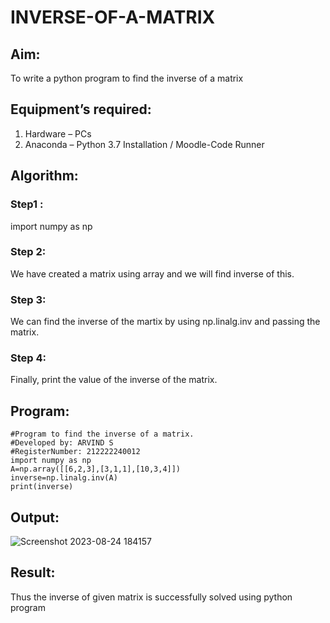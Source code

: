 # INVERSE-OF-A-MATRIX
## Aim:
To write a python program to find the inverse of a matrix
## Equipment’s required:
1. 	Hardware – PCs
2. 	Anaconda – Python 3.7 Installation / Moodle-Code Runner
## Algorithm:
### Step1 :
import numpy as np

### Step 2:
We have created a matrix using array and we will find inverse of this.

### Step 3:
We can find the inverse of the martix by using np.linalg.inv and passing the matrix.

### Step 4:
Finally, print the value of the inverse of the matrix. 

## Program:
```
#Program to find the inverse of a matrix.
#Developed by: ARVIND S
#RegisterNumber: 212222240012
import numpy as np
A=np.array([[6,2,3],[3,1,1],[10,3,4]])
inverse=np.linalg.inv(A)
print(inverse)
```
## Output:

![Screenshot 2023-08-24 184157](https://github.com/S-ARVIND01/INVERSE-OF-A-MATRIX/assets/118707337/c2ede48c-d226-43fc-9e7e-7ff82d88bb58)

## Result:
Thus the inverse of given matrix is successfully solved using python program


